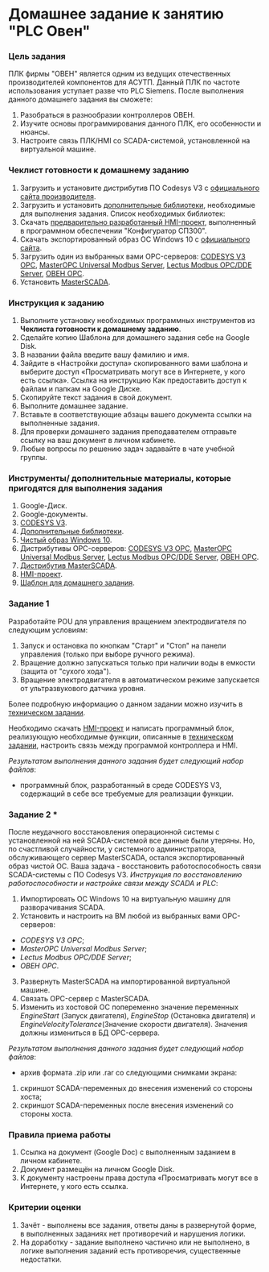 # Домашнее задание к занятию "PLC Овен"

### Цель задания
ПЛК фирмы "ОВЕН" является одним из ведущих отечественных производителей компонентов для АСУТП. Данный ПЛК по частоте использования уступает разве что PLC Siemens.
После выполнения данного домашнего задания вы сможете:
1. Разобраться в разнообразии контроллеров ОВЕН.
2. Изучите основы программирования данного ПЛК, его особенности и нюансы.
3. Настроите связь ПЛК/HMI со SCADA-системой, установленной на виртуальной машине.


### Чеклист готовности к домашнему заданию
1. Загрузить и установите дистрибутив ПО Codesys V3 с [официального сайта производителя](https://owen.ru/license-file?f=https://www.owen.ru/upl/PO/Codesys3/CODESYS_Repository_Archive_V3.5_SP4.zip).
2. Загрузить и установить [дополнительные библиотеки](https://owen.ru/product/codesys_v3/documentation), необходимые для выполнения задания. Список необходимых библиотек: 
3. Скачать [предварительно разработанный HMI-проект](), выполненный в программном обеспечении "Конфигуратор СП300".
4. Скачать экспортированный образ ОС Windows 10 с [официального сайта](https://developer.microsoft.com/en-us/microsoft-edge/tools/vms/).
5. Загрузить один из выбранных вами OPC-серверов: [CODESYS V3 OPC](), [MasterOPC Universal Modbus Server](), [Lectus Modbus OPC/DDE Server](), [ОВЕН OPC]().
6. Установить [MasterSCADA]().

### Инструкция к заданию
1. Выполните установку необходимых программных инструментов из **Чеклиста готовности к домашнему заданию**.
2. Сделайте копию Шаблона для домашнего задания себе на Google Disk.
3. В названии файла введите вашу фамилию и имя.
4. Зайдите в «Настройки доступа» скопированного вами шаблона и выберите доступ «Просматривать могут все в Интернете, у кого есть ссылка». Ссылка на инструкцию Как предоставить доступ к файлам и папкам на Google Диске.
5. Скопируйте текст задания в свой документ.
6. Выполните домашнее задание.
7. Вставьте в соответствующие абзацы вашего документа ссылки на выполненные задания.
8. Для проверки домашнего задания преподавателем отправьте ссылку на ваш документ в личном кабинете.
9. Любые вопросы по решению задач задавайте в чате учебной группы.

### Инструменты/ дополнительные материалы, которые пригодятся для выполнения задания

1. Google-Диск.
2. Google-документы.
3. [CODESYS V3](https://owen.ru/license-file?f=https://www.owen.ru/upl/PO/Codesys3/CODESYS_Repository_Archive_V3.5_SP4.zip).
4. [Дополнительные библиотеки](https://owen.ru/product/codesys_v3/documentation).
5. [Чистый образ Windows 10](https://developer.microsoft.com/en-us/microsoft-edge/tools/vms/).
6. Дистрибутивы OPC-серверов: [CODESYS V3 OPC](), [MasterOPC Universal Modbus Server](), [Lectus Modbus OPC/DDE Server](), [ОВЕН OPC]().
7. [Дистрибутив MasterSCADA]().
8. [HMI-проект]().
8. [Шаблон для домашнего задания](https://docs.google.com/document/d/17NMApsPhhf4vsnDDtFg3SyEir1uqEVdPAWIn3KVicIk/edit?usp=sharing).

### Задание 1
Разработайте POU для управления вращением электродвигателя по следующим условиям:
1. Запуск и остановка по кнопкам "Старт" и "Стоп" на панели управления (только при выборе ручного режима).
2. Вращение должно запускаться только при наличии воды в емкости (защита от "сухого хода").
3. Вращение электродвигателя в автоматическом режиме запускается от ультразвукового датчика уровня.

Более подробную информацию о данном задании можно изучить в [техническом задании]().

Необходимо скачать [HMI-проект]() и написать программный блок, реализующую необходимые функции, описанные в [техническом задании](), настроить связь между программой контроллера и HMI.

*Результатом выполнения данного задания будет следующий набор файлов*:
- программный блок, разработанный в среде CODESYS V3, содержащий в себе все требуемые для реализации функции.

### Задание 2 *
После неудачного восстановления операционной системы с установленной на ней SCADA-системой все данные были утеряны. Но, по счастливой случайности, у системного администратора, обслуживающего сервер MasterSCADA, остался экспортированный образ чистой ОС.
Ваша задача - восстановить работоспособность связи SCADA-системы с ПО Codesys V3.
*Инструкция по восстановлению работоспособности и настройке связи между SCADA и PLC*:
1. Импортировать ОС Windows 10 на виртуальную машину для разворачивания SCADA.
2. Установить и настроить на ВМ любой из выбранных вами OPC-серверов: 
- *CODESYS V3 OPC*;
- *MasterOPC Universal Modbus Server*;
- *Lectus Modbus OPC/DDE Server*;
- *ОВЕН OPC*.
3. Развернуть MasterSCADA на импортированной виртуальной машине.
4. Связать OPC-сервер с MasterSCADA.
5. Изменить из хостовой ОС попеременно значение переменных *EngineStart* (Запуск двигателя), *EngineStop* (Остановка двигателя) и *EngineVelocityTolerance*(Значение скорости двигателя). Значения должны измениться в БД OPC-сервера.

*Результатом выполнения данного задания будет следующий набор файлов*:
- архив формата .zip или .rar со следующими снимками экрана: 
1. скриншот SCADA-переменных до внесения изменений со стороны хоста;
2. скриншот SCADA-переменных после внесения изменений со стороны хоста. 

### Правила приема работы
1. Ссылка на документ (Google Doc) с выполненным заданием в личном кабинете.
2. Документ размещён на личном Google Disk.
3. К документу настроены права доступа «Просматривать могут все в Интернете, у кого есть ссылка.

### Критерии оценки
1. Зачёт - выполнены все задания, ответы даны в развернутой форме, в выполненных заданиях нет противоречий и нарушения логики.
2. На доработку - задание выполнено частично или не выполнено, в логике выполнения заданий есть противоречия, существенные недостатки.
